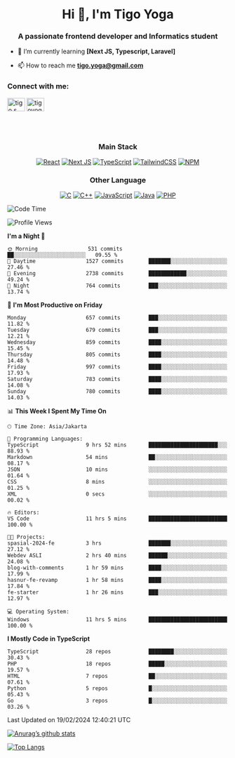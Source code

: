 <h1 align="center">Hi 👋, I'm Tigo Yoga</h1>
<h3 align="center">A passionate frontend developer and Informatics student</h3>

- 🌱 I’m currently learning **[Next JS, Typescript, Laravel]**

- 📫 How to reach me **tigo.yoga@gmail.com**

<h3 align="left">Connect with me:</h3>
<p align="left">
<a href="https://linkedin.com/in/tigo s yoga" target="blank"><img align="center" src="https://raw.githubusercontent.com/rahuldkjain/github-profile-readme-generator/master/src/images/icons/Social/linked-in-alt.svg" alt="tigo s yoga" height="30" width="40" /></a>
<a href="https://instagram.com/tigoyoga" target="blank"><img align="center" src="https://raw.githubusercontent.com/rahuldkjain/github-profile-readme-generator/master/src/images/icons/Social/instagram.svg" alt="tigoyoga" height="30" width="40" /></a>
</p>

<br/>
<br/>

<h3 align="center">Main Stack</h3>
<div align="center">
  
  <a href="">![React](https://img.shields.io/badge/react-%2320232a.svg?style=for-the-badge&logo=react&logoColor=%2361DAFB)</a>
  <a href="">![Next JS](https://img.shields.io/badge/Next-black?style=for-the-badge&logo=next.js&logoColor=white)</a>
   <a href="">![TypeScript](https://img.shields.io/badge/typescript-%23007ACC.svg?style=for-the-badge&logo=typescript&logoColor=white)</a>
  <a href="">![TailwindCSS](https://img.shields.io/badge/tailwindcss-%2338B2AC.svg?style=for-the-badge&logo=tailwind-css&logoColor=white)</a>
  <a href="">![NPM](https://img.shields.io/badge/NPM-%23000000.svg?style=for-the-badge&logo=npm&logoColor=white)</a>
</div>
<h3 align="center">Other Language</h3>
<div align="center">
  
  <a href="">![C](https://img.shields.io/badge/c-%2300599C.svg?style=for-the-badge&logo=c&logoColor=white)</a>
  <a href="">![C++](https://img.shields.io/badge/c++-%2300599C.svg?style=for-the-badge&logo=c%2B%2B&logoColor=white)</a>
  <a href="">![JavaScript](https://img.shields.io/badge/javascript-%23323330.svg?style=for-the-badge&logo=javascript&logoColor=%23F7DF1E)</a>
  <a href="">![Java](https://img.shields.io/badge/java-%23ED8B00.svg?style=for-the-badge&logo=java&logoColor=white)</a>
  <a href="">![PHP](https://img.shields.io/badge/php-%23777BB4.svg?style=for-the-badge&logo=php&logoColor=white)</a>
</div>

<!--START_SECTION:waka-->
![Code Time](http://img.shields.io/badge/Code%20Time-731%20hrs%2026%20mins-blue)

![Profile Views](http://img.shields.io/badge/Profile%20Views-0-blue)

**I'm a Night 🦉** 

```text
🌞 Morning                531 commits         ██░░░░░░░░░░░░░░░░░░░░░░░   09.55 % 
🌆 Daytime                1527 commits        ███████░░░░░░░░░░░░░░░░░░   27.46 % 
🌃 Evening                2738 commits        ████████████░░░░░░░░░░░░░   49.24 % 
🌙 Night                  764 commits         ███░░░░░░░░░░░░░░░░░░░░░░   13.74 % 
```
📅 **I'm Most Productive on Friday** 

```text
Monday                   657 commits         ███░░░░░░░░░░░░░░░░░░░░░░   11.82 % 
Tuesday                  679 commits         ███░░░░░░░░░░░░░░░░░░░░░░   12.21 % 
Wednesday                859 commits         ████░░░░░░░░░░░░░░░░░░░░░   15.45 % 
Thursday                 805 commits         ████░░░░░░░░░░░░░░░░░░░░░   14.48 % 
Friday                   997 commits         ████░░░░░░░░░░░░░░░░░░░░░   17.93 % 
Saturday                 783 commits         ████░░░░░░░░░░░░░░░░░░░░░   14.08 % 
Sunday                   780 commits         ████░░░░░░░░░░░░░░░░░░░░░   14.03 % 
```


📊 **This Week I Spent My Time On** 

```text
🕑︎ Time Zone: Asia/Jakarta

💬 Programming Languages: 
TypeScript               9 hrs 52 mins       ██████████████████████░░░   88.93 % 
Markdown                 54 mins             ██░░░░░░░░░░░░░░░░░░░░░░░   08.17 % 
JSON                     10 mins             ░░░░░░░░░░░░░░░░░░░░░░░░░   01.64 % 
CSS                      8 mins              ░░░░░░░░░░░░░░░░░░░░░░░░░   01.25 % 
XML                      0 secs              ░░░░░░░░░░░░░░░░░░░░░░░░░   00.02 % 

🔥 Editors: 
VS Code                  11 hrs 5 mins       █████████████████████████   100.00 % 

🐱‍💻 Projects: 
spasial-2024-fe          3 hrs               ███████░░░░░░░░░░░░░░░░░░   27.12 % 
Webdev ASLI              2 hrs 40 mins       ██████░░░░░░░░░░░░░░░░░░░   24.08 % 
blog-with-comments       1 hr 59 mins        ████░░░░░░░░░░░░░░░░░░░░░   17.99 % 
hasnur-fe-revamp         1 hr 58 mins        ████░░░░░░░░░░░░░░░░░░░░░   17.84 % 
fe-starter               1 hr 26 mins        ███░░░░░░░░░░░░░░░░░░░░░░   12.97 % 

💻 Operating System: 
Windows                  11 hrs 5 mins       █████████████████████████   100.00 % 
```

**I Mostly Code in TypeScript** 

```text
TypeScript               28 repos            ████████░░░░░░░░░░░░░░░░░   30.43 % 
PHP                      18 repos            █████░░░░░░░░░░░░░░░░░░░░   19.57 % 
HTML                     7 repos             ██░░░░░░░░░░░░░░░░░░░░░░░   07.61 % 
Python                   5 repos             █░░░░░░░░░░░░░░░░░░░░░░░░   05.43 % 
Go                       3 repos             █░░░░░░░░░░░░░░░░░░░░░░░░   03.26 % 
```




 Last Updated on 19/02/2024 12:40:21 UTC
<!--END_SECTION:waka-->

[![Anurag’s github stats](https://github-readme-stats.vercel.app/api?username=tigoyoga)](https://github.com/tigoyoga)

[![Top Langs](https://github-readme-stats.vercel.app/api/top-langs/?username=tigoyoga&layout=compact)](https://github.com/tigoyoga)
